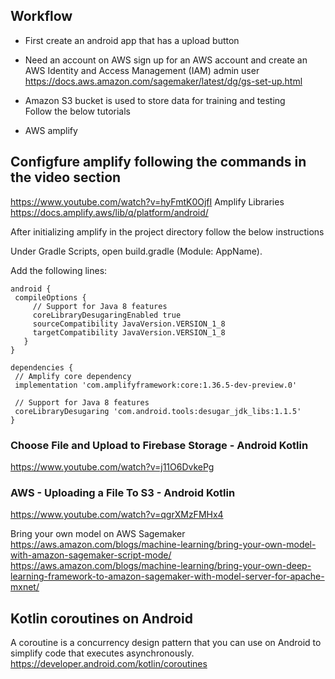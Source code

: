 ## Workflow
- First create an android app that has a upload button
- Need an account on AWS
   sign up for an AWS account and create an AWS Identity and Access Management (IAM) admin user
https://docs.aws.amazon.com/sagemaker/latest/dg/gs-set-up.html
  
- Amazon S3 bucket is used to store data for training and testing  
  Follow the below tutorials
- AWS amplify 
 
## Configfure amplify following the commands in the video section
   https://www.youtube.com/watch?v=hyFmtK0OjfI
   Amplify Libraries
   https://docs.amplify.aws/lib/q/platform/android/
   
   After initializing amplify in the project directory follow the below instructions
   
   Under Gradle Scripts, open build.gradle (Module: AppName).

   Add the following lines:
   ```
   android {
    compileOptions {
        // Support for Java 8 features
        coreLibraryDesugaringEnabled true
        sourceCompatibility JavaVersion.VERSION_1_8
        targetCompatibility JavaVersion.VERSION_1_8
      }
   }
   
   dependencies {
    // Amplify core dependency
    implementation 'com.amplifyframework:core:1.36.5-dev-preview.0'

    // Support for Java 8 features
    coreLibraryDesugaring 'com.android.tools:desugar_jdk_libs:1.1.5'
   }
   ```
   

   
   
   
   
   
   
   
   
   
   
   
   
   
   
   
  
  ### Choose File and Upload to Firebase Storage - Android Kotlin
  https://www.youtube.com/watch?v=j11O6DvkePg

  ### AWS - Uploading a File To S3 - Android Kotlin
  https://www.youtube.com/watch?v=qgrXMzFMHx4
  


Bring your own model on AWS Sagemaker
https://aws.amazon.com/blogs/machine-learning/bring-your-own-model-with-amazon-sagemaker-script-mode/
https://aws.amazon.com/blogs/machine-learning/bring-your-own-deep-learning-framework-to-amazon-sagemaker-with-model-server-for-apache-mxnet/




## Kotlin coroutines on Android
A coroutine is a concurrency design pattern that you can use on Android to simplify code that executes asynchronously.
https://developer.android.com/kotlin/coroutines
